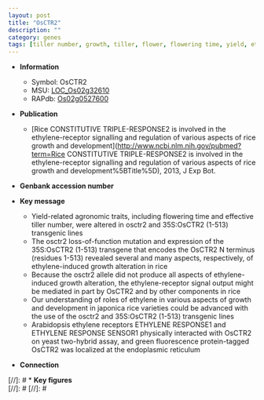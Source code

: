 ```yaml
---
layout: post
title: "OsCTR2"
description: ""
category: genes
tags: [tiller number, growth, tiller, flower, flowering time, yield, ethylene]
---
```


* **Information**  
    + Symbol: OsCTR2  
    + MSU: [LOC_Os02g32610](http://rice.plantbiology.msu.edu/cgi-bin/ORF_infopage.cgi?orf=LOC_Os02g32610)  
    + RAPdb: [Os02g0527600](http://rapdb.dna.affrc.go.jp/viewer/gbrowse_details/irgsp1?name=Os02g0527600)  

* **Publication**  
    + [Rice CONSTITUTIVE TRIPLE-RESPONSE2 is involved in the ethylene-receptor signalling and regulation of various aspects of rice growth and development](http://www.ncbi.nlm.nih.gov/pubmed?term=Rice CONSTITUTIVE TRIPLE-RESPONSE2 is involved in the ethylene-receptor signalling and regulation of various aspects of rice growth and development%5BTitle%5D), 2013, J Exp Bot.

* **Genbank accession number**  

* **Key message**  
    + Yield-related agronomic traits, including flowering time and effective tiller number, were altered in osctr2 and 35S:OsCTR2 (1-513) transgenic lines
    + The osctr2 loss-of-function mutation and expression of the 35S:OsCTR2 (1-513) transgene that encodes the OsCTR2 N terminus (residues 1-513) revealed several and many aspects, respectively, of ethylene-induced growth alteration in rice
    + Because the osctr2 allele did not produce all aspects of ethylene-induced growth alteration, the ethylene-receptor signal output might be mediated in part by OsCTR2 and by other components in rice
    + Our understanding of roles of ethylene in various aspects of growth and development in japonica rice varieties could be advanced with the use of the osctr2 and 35S:OsCTR2 (1-513) transgenic lines
    + Arabidopsis ethylene receptors ETHYLENE RESPONSE1 and ETHYLENE RESPONSE SENSOR1 physically interacted with OsCTR2 on yeast two-hybrid assay, and green fluorescence protein-tagged OsCTR2 was localized at the endoplasmic reticulum

* **Connection**  

[//]: # * **Key figures**  
[//]: # 
[//]: # 
